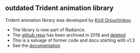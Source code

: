 ## outdated Trident animation library

Trident animation library was developed by [Kirill Grouchnikov](https://www.pushing-pixels.org/about-kirill).

- The library is now part of Radiance. 
- The [github repo](https://github.com/kirill-grouchnikov/trident) has been archived in 2018 and [deleted](https://github.com/kirill-grouchnikov/trident/commit/f2786dbe196297ce9791d16ef57509839b67b59c)
- This is a salvage of former code and docu starting with v1.3
- See the [documentation](https://github.com/homebeaver/trident/wiki)
